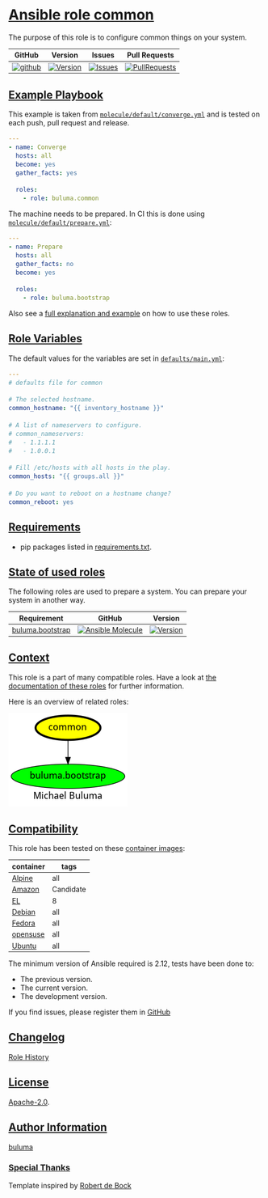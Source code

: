 # [Ansible role common](#common)

The purpose of this role is to configure common things on your system.

|GitHub|Version|Issues|Pull Requests|
|------|-------|------|-------------|
|[![github](https://github.com/buluma/ansible-role-common/actions/workflows/molecule.yml/badge.svg)](https://github.com/buluma/ansible-role-common/actions/workflows/molecule.yml)|[![Version](https://img.shields.io/github/release/buluma/ansible-role-common.svg)](https://github.com/buluma/ansible-role-common/releases/)|[![Issues](https://img.shields.io/github/issues/buluma/ansible-role-common.svg)](https://github.com/buluma/ansible-role-common/issues/)|[![PullRequests](https://img.shields.io/github/issues-pr-closed-raw/buluma/ansible-role-common.svg)](https://github.com/buluma/ansible-role-common/pulls/)|

## [Example Playbook](#example-playbook)

This example is taken from [`molecule/default/converge.yml`](https://github.com/buluma/ansible-role-common/blob/master/molecule/default/converge.yml) and is tested on each push, pull request and release.

```yaml
---
- name: Converge
  hosts: all
  become: yes
  gather_facts: yes

  roles:
    - role: buluma.common
```

The machine needs to be prepared. In CI this is done using [`molecule/default/prepare.yml`](https://github.com/buluma/ansible-role-common/blob/master/molecule/default/prepare.yml):

```yaml
---
- name: Prepare
  hosts: all
  gather_facts: no
  become: yes

  roles:
    - role: buluma.bootstrap
```

Also see a [full explanation and example](https://buluma.github.io/how-to-use-these-roles.html) on how to use these roles.

## [Role Variables](#role-variables)

The default values for the variables are set in [`defaults/main.yml`](https://github.com/buluma/ansible-role-common/blob/master/defaults/main.yml):

```yaml
---
# defaults file for common

# The selected hostname.
common_hostname: "{{ inventory_hostname }}"

# A list of nameservers to configure.
# common_nameservers:
#   - 1.1.1.1
#   - 1.0.0.1

# Fill /etc/hosts with all hosts in the play.
common_hosts: "{{ groups.all }}"

# Do you want to reboot on a hostname change?
common_reboot: yes
```

## [Requirements](#requirements)

- pip packages listed in [requirements.txt](https://github.com/buluma/ansible-role-common/blob/master/requirements.txt).

## [State of used roles](#state-of-used-roles)

The following roles are used to prepare a system. You can prepare your system in another way.

| Requirement | GitHub | Version |
|-------------|--------|--------|
|[buluma.bootstrap](https://galaxy.ansible.com/buluma/bootstrap)|[![Ansible Molecule](https://github.com/buluma/ansible-role-bootstrap/actions/workflows/molecule.yml/badge.svg)](https://github.com/buluma/ansible-role-bootstrap/actions/workflows/molecule.yml)|[![Version](https://img.shields.io/github/release/buluma/ansible-role-bootstrap.svg)](https://github.com/shadowwalker/ansible-role-bootstrap)|

## [Context](#context)

This role is a part of many compatible roles. Have a look at [the documentation of these roles](https://buluma.github.io/) for further information.

Here is an overview of related roles:

![dependencies](https://raw.githubusercontent.com/buluma/ansible-role-common/png/requirements.png "Dependencies")

## [Compatibility](#compatibility)

This role has been tested on these [container images](https://hub.docker.com/u/buluma):

|container|tags|
|---------|----|
|[Alpine](https://hub.docker.com/repository/docker/buluma/alpine/general)|all|
|[Amazon](https://hub.docker.com/repository/docker/buluma/amazonlinux/general)|Candidate|
|[EL](https://hub.docker.com/repository/docker/buluma/enterpriselinux/general)|8|
|[Debian](https://hub.docker.com/repository/docker/buluma/debian/general)|all|
|[Fedora](https://hub.docker.com/repository/docker/buluma/fedora/general)|all|
|[opensuse](https://hub.docker.com/repository/docker/buluma/opensuse/general)|all|
|[Ubuntu](https://hub.docker.com/repository/docker/buluma/ubuntu/general)|all|

The minimum version of Ansible required is 2.12, tests have been done to:

- The previous version.
- The current version.
- The development version.

If you find issues, please register them in [GitHub](https://github.com/buluma/ansible-role-common/issues)

## [Changelog](#changelog)

[Role History](https://github.com/buluma/ansible-role-common/blob/master/CHANGELOG.md)

## [License](#license)

[Apache-2.0](https://github.com/buluma/ansible-role-common/blob/master/LICENSE).

## [Author Information](#author-information)

[buluma](https://buluma.github.io/)


### [Special Thanks](#special-thanks)

Template inspired by [Robert de Bock](https://github.com/robertdebock)
